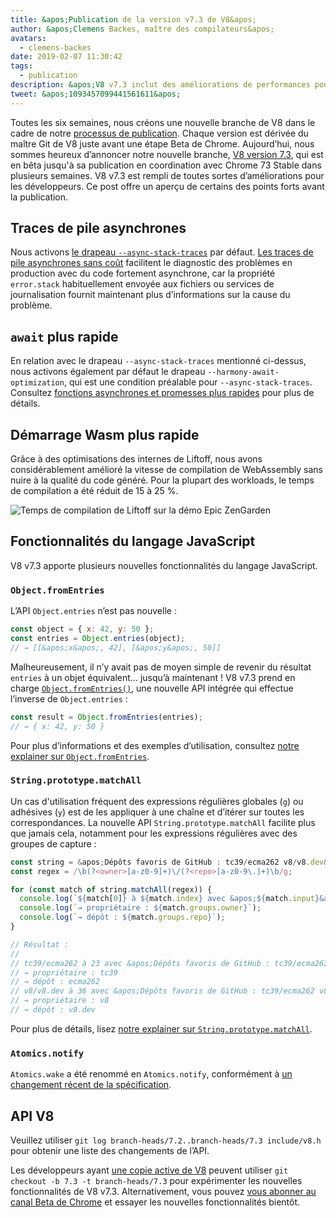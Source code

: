 ```yaml
---
title: &apos;Publication de la version v7.3 de V8&apos;
author: &apos;Clemens Backes, maître des compilateurs&apos;
avatars:
  - clemens-backes
date: 2019-02-07 11:30:42
tags:
  - publication
description: &apos;V8 v7.3 inclut des améliorations de performances pour WebAssembly et les opérations asynchrones, des traces de pile asynchrones, Object.fromEntries, String#matchAll, et bien plus encore !&apos;
tweet: &apos;1093457099441561611&apos;
---
```

Toutes les six semaines, nous créons une nouvelle branche de V8 dans le cadre de notre [processus de publication](/docs/release-process). Chaque version est dérivée du maître Git de V8 juste avant une étape Beta de Chrome. Aujourd’hui, nous sommes heureux d’annoncer notre nouvelle branche, [V8 version 7.3](https://chromium.googlesource.com/v8/v8.git/+log/branch-heads/7.3), qui est en bêta jusqu'à sa publication en coordination avec Chrome 73 Stable dans plusieurs semaines. V8 v7.3 est rempli de toutes sortes d’améliorations pour les développeurs. Ce post offre un aperçu de certains des points forts avant la publication.

<!--truncate-->
## Traces de pile asynchrones

Nous activons [le drapeau `--async-stack-traces`](/blog/fast-async#improved-developer-experience) par défaut. [Les traces de pile asynchrones sans coût](https://bit.ly/v8-zero-cost-async-stack-traces) facilitent le diagnostic des problèmes en production avec du code fortement asynchrone, car la propriété `error.stack` habituellement envoyée aux fichiers ou services de journalisation fournit maintenant plus d’informations sur la cause du problème.

## `await` plus rapide

En relation avec le drapeau `--async-stack-traces` mentionné ci-dessus, nous activons également par défaut le drapeau `--harmony-await-optimization`, qui est une condition préalable pour `--async-stack-traces`. Consultez [fonctions asynchrones et promesses plus rapides](/blog/fast-async#await-under-the-hood) pour plus de détails.

## Démarrage Wasm plus rapide

Grâce à des optimisations des internes de Liftoff, nous avons considérablement amélioré la vitesse de compilation de WebAssembly sans nuire à la qualité du code généré. Pour la plupart des workloads, le temps de compilation a été réduit de 15 à 25 %.

![Temps de compilation de Liftoff sur [la démo Epic ZenGarden](https://s3.amazonaws.com/mozilla-games/ZenGarden/EpicZenGarden.html)](/_img/v8-release-73/liftoff-epic.svg)

## Fonctionnalités du langage JavaScript

V8 v7.3 apporte plusieurs nouvelles fonctionnalités du langage JavaScript.

### `Object.fromEntries`

L’API `Object.entries` n’est pas nouvelle :

```js
const object = { x: 42, y: 50 };
const entries = Object.entries(object);
// → [[&apos;x&apos;, 42], [&apos;y&apos;, 50]]
```

Malheureusement, il n’y avait pas de moyen simple de revenir du résultat `entries` à un objet équivalent… jusqu’à maintenant ! V8 v7.3 prend en charge [`Object.fromEntries()`](/features/object-fromentries), une nouvelle API intégrée qui effectue l’inverse de `Object.entries` :

```js
const result = Object.fromEntries(entries);
// → { x: 42, y: 50 }
```

Pour plus d’informations et des exemples d’utilisation, consultez [notre explainer sur `Object.fromEntries`](/features/object-fromentries).

### `String.prototype.matchAll`

Un cas d'utilisation fréquent des expressions régulières globales (`g`) ou adhésives (`y`) est de les appliquer à une chaîne et d’itérer sur toutes les correspondances. La nouvelle API `String.prototype.matchAll` facilite plus que jamais cela, notamment pour les expressions régulières avec des groupes de capture :

```js
const string = &apos;Dépôts favoris de GitHub : tc39/ecma262 v8/v8.dev&apos;;
const regex = /\b(?<owner>[a-z0-9]+)\/(?<repo>[a-z0-9\.]+)\b/g;

for (const match of string.matchAll(regex)) {
  console.log(`${match[0]} à ${match.index} avec &apos;${match.input}&apos;`);
  console.log(`→ propriétaire : ${match.groups.owner}`);
  console.log(`→ dépôt : ${match.groups.repo}`);
}

// Résultat :
//
// tc39/ecma262 à 23 avec &apos;Dépôts favoris de GitHub : tc39/ecma262 v8/v8.dev&apos;
// → propriétaire : tc39
// → dépôt : ecma262
// v8/v8.dev à 36 avec &apos;Dépôts favoris de GitHub : tc39/ecma262 v8/v8.dev&apos;
// → propriétaire : v8
// → dépôt : v8.dev
```

Pour plus de détails, lisez [notre explainer sur `String.prototype.matchAll`](/features/string-matchall).

### `Atomics.notify`

`Atomics.wake` a été renommé en `Atomics.notify`, conformément à [un changement récent de la spécification](https://github.com/tc39/ecma262/pull/1220).

## API V8

Veuillez utiliser `git log branch-heads/7.2..branch-heads/7.3 include/v8.h` pour obtenir une liste des changements de l’API.

Les développeurs ayant [une copie active de V8](/docs/source-code#using-git) peuvent utiliser `git checkout -b 7.3 -t branch-heads/7.3` pour expérimenter les nouvelles fonctionnalités de V8 v7.3. Alternativement, vous pouvez [vous abonner au canal Beta de Chrome](https://www.google.com/chrome/browser/beta.html) et essayer les nouvelles fonctionnalités bientôt.
